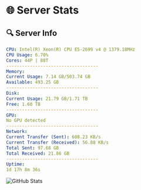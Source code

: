 # 🌐 Server Stats
## 🔍 Server Info
```yaml
CPU: Intel(R) Xeon(R) CPU E5-2699 v4 @ 1379.18MHz
CPU Usage: 6.70%
Cores: 44P | 88T
-----------------------------------
Memory:
Current Usage: 7.14 GB/503.74 GB
Available: 493.25 GB
-----------------------------------
Disk:
Current Usage: 21.79 GB/1.71 TB
Free: 1.60 TB
-----------------------------------
GPU:
No GPU detected
-----------------------------------
Network:
Current Transfer (Sent): 608.23 KB/s
Current Transfer (Received): 56.88 KB/s
Total Sent: 97.68 GB
Total Received: 21.86 GB
-----------------------------------
Uptime:
1d 17h 8m 36s
```
![GitHub Stats](https://img.shields.io/badge/Updated-2025-04-21_10:17:24-blue)